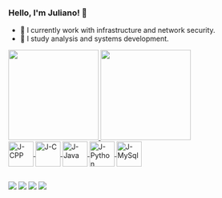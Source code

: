 ### Hello, I'm Juliano! 👋


- 🔭 I currently work with infrastructure and network security.
- 🌱 I study analysis and systems development.
<div>
  
  <a href= "https://github.com/JulianoCodeLab">
    <img height ="180em" src="https://github-readme-stats.vercel.app/api?username=JulianoCodeLab&show_icons=true&theme=dark&include_all_commits=true&count_private=True"/>
    <img height ="180em" src="https://github-readme-stats.vercel.app/api/top-langs/?username=JulianoCodeLab&layout=compact&langs_count=16&theme=dark"/>
</div>
    
<div>
    <img align = "center" alt = "J-CPP" height = "50" Wwidth = "40" src="https://cdn.jsdelivr.net/gh/devicons/devicon@latest/icons/cplusplus/cplusplus-original.svg" />
    <img  align = "center" alt = "J-C" height = "50" Wwidth = "40" src="https://cdn.jsdelivr.net/gh/devicons/devicon@latest/icons/c/c-original.svg" />
    <img align = "center" alt = "J-Java" height = "50" Wwidth = "40" src="https://cdn.jsdelivr.net/gh/devicons/devicon@latest/icons/java/java-original.svg" />
    <img align = "center" alt = "J-Python" height = "50" Wwidth = "40" src="https://cdn.jsdelivr.net/gh/devicons/devicon@latest/icons/python/python-original-wordmark.svg" />
    <img align = "center" alt = "J- MySql" height = "50" Wwidth = "40" src="https://cdn.jsdelivr.net/gh/devicons/devicon@latest/icons/mysql/mysql-original-wordmark.svg" />                          
</div>

##

<div>
<a href = "mailto:gestaojuliano99@gmail.com" ><img margin top = "50" src = "https://img.shields.io/badge/Gmail-D14836?style=for-the-badge&logo=gmail&logoColor=white"></a>
<a href = "https://api.whatsapp.com/send?phone=5512996290196"><img src = "https://img.shields.io/badge/WhatsApp-25D366?style=for-the-badge&logo=whatsapp&logoColor=white"></a>
<a href = "https://www.linkedin.com/in/juliano-ambrósio-4063042a3/"><img src = "https://img.shields.io/badge/LinkedIn-0077B5?style=for-the-badge&logo=linkedin&logoColor=white"></a>
<a href = "https://julianocodelab.github.io/meu-portifolio/index.html"><img src = "https://img.shields.io/badge/website-000000?style=for-the-badge&logo=About.me&logoColor=white"></a>
  
</div>

